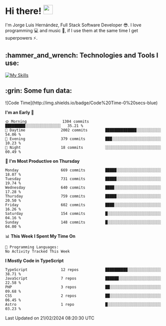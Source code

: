 <h1 align="left">
 <abc>
  <br>Hi there! <img src="https://user-images.githubusercontent.com/42378118/110234147-e3259600-7f4e-11eb-95be-0c4047144dea.gif" width="30"><br>
 </abc>
</h1>

I'm Jorge Luis Hernández, Full Stack Software Developer :sunglasses:. I love programming :computer: and music :musical_score:, if I use them at the same time I get superpowers :zap:. 


<h2 align="left">:hammer_and_wrench: Technologies and Tools I use:</h2>

[![My Skills](https://skillicons.dev/icons?i=js,ts,html,css,py,vue,react,next,nest,postgres,mysql)](https://skillicons.dev)

<h2 align="left">:grin: Some fun data:</h2>
<!--START_SECTION:waka-->
![Code Time](http://img.shields.io/badge/Code%20Time-0%20secs-blue)

**I'm an Early 🐤** 

```text
🌞 Morning                1304 commits        █████████░░░░░░░░░░░░░░░░   35.21 % 
🌆 Daytime                2002 commits        ██████████████░░░░░░░░░░░   54.06 % 
🌃 Evening                379 commits         ███░░░░░░░░░░░░░░░░░░░░░░   10.23 % 
🌙 Night                  18 commits          ░░░░░░░░░░░░░░░░░░░░░░░░░   00.49 % 
```
📅 **I'm Most Productive on Thursday** 

```text
Monday                   669 commits         █████░░░░░░░░░░░░░░░░░░░░   18.07 % 
Tuesday                  731 commits         █████░░░░░░░░░░░░░░░░░░░░   19.74 % 
Wednesday                640 commits         ████░░░░░░░░░░░░░░░░░░░░░   17.28 % 
Thursday                 759 commits         █████░░░░░░░░░░░░░░░░░░░░   20.50 % 
Friday                   602 commits         ████░░░░░░░░░░░░░░░░░░░░░   16.26 % 
Saturday                 154 commits         █░░░░░░░░░░░░░░░░░░░░░░░░   04.16 % 
Sunday                   148 commits         █░░░░░░░░░░░░░░░░░░░░░░░░   04.00 % 
```


📊 **This Week I Spent My Time On** 

```text
💬 Programming Languages: 
No Activity Tracked This Week
```

**I Mostly Code in TypeScript** 

```text
TypeScript               12 repos            ██████████░░░░░░░░░░░░░░░   38.71 % 
JavaScript               7 repos             ██████░░░░░░░░░░░░░░░░░░░   22.58 % 
PHP                      3 repos             ██░░░░░░░░░░░░░░░░░░░░░░░   09.68 % 
CSS                      2 repos             ██░░░░░░░░░░░░░░░░░░░░░░░   06.45 % 
Astro                    1 repo              █░░░░░░░░░░░░░░░░░░░░░░░░   03.23 % 
```




 Last Updated on 21/02/2024 08:20:30 UTC
<!--END_SECTION:waka-->
